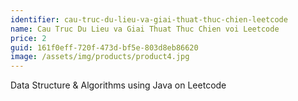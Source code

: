 ```yaml
---
identifier: cau-truc-du-lieu-va-giai-thuat-thuc-chien-leetcode
name: Cau Truc Du Lieu va Giai Thuat Thuc Chien voi Leetcode
price: 2
guid: 161f0eff-720f-473d-bf5e-803d8eb86620
image: /assets/img/products/product4.jpg
---
```

Data Structure & Algorithms using Java on Leetcode
